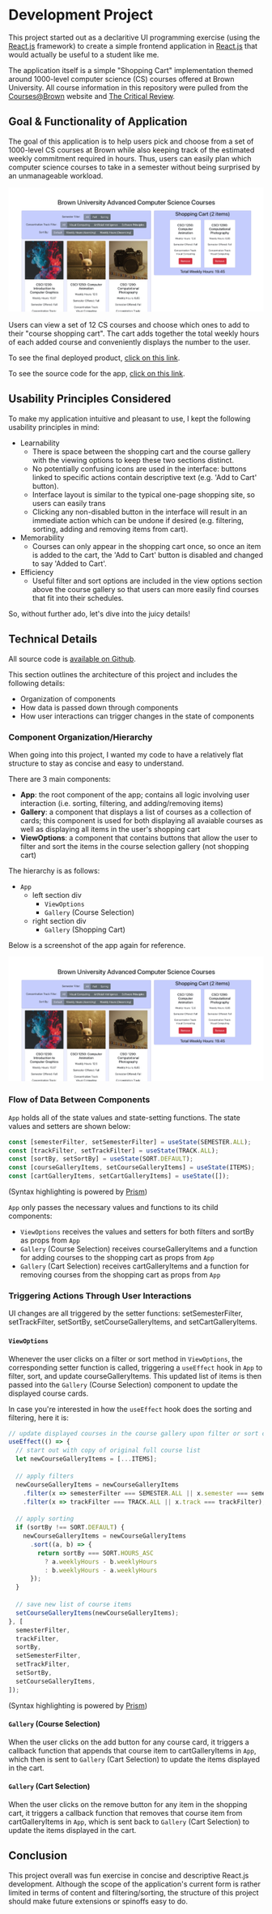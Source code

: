 # Development Project

This project started out as a declaritive UI programming exercise (using the [React.js](https://reactjs.org) framework) to create a simple frontend application in [React.js](https://reactjs.org) that would actually be useful to a student like me.

The application itself is a simple "Shopping Cart" implementation themed around 1000-level computer science (CS) courses offered at Brown University. All course information in this repository were pulled from the [Courses@Brown](https://cab.brown.edu) website and [The Critical Review](https://thecriticalreview.org/). 

## Goal & Functionality of Application

The goal of this application is to help users pick and choose from a set of 1000-level CS courses at Brown while also keeping track of the estimated weekly commitment required in hours. Thus, users can easily plan which computer science courses to take in a semester without being surprised by an unmanageable workload.

![Application screenshot](imgs/application.png)

Users can view a set of 12 CS courses and choose which ones to add to their "course shopping cart". The cart adds together the total weekly hours of each added course and conveniently displays the number to the user.

To see the final deployed product, [click on this link](https://pacific-sea-06829.herokuapp.com).

To see the source code for the app, [click on this link](https://github.com/CaoRuiming/cs1300-development-app).

## Usability Principles Considered

To make my application intuitive and pleasant to use, I kept the following usability principles in mind:
- Learnability
  - There is space between the shopping cart and the course gallery with the viewing options to keep these two sections distinct.
  - No potentially confusing icons are used in the interface: buttons linked to specific actions contain descriptive text  (e.g. 'Add to Cart' button).
  - Interface layout is similar to the typical one-page shopping site, so users can easily trans
  - Clicking any non-disabled button in the interface will result in an immediate action which can be undone if desired (e.g. filtering, sorting, adding and removing items from cart).
- Memorability
  - Courses can only appear in the shopping cart once, so once an item is added to the cart, the 'Add to Cart' button is disabled and changed to say 'Added to Cart'.
- Efficiency
  - Useful filter and sort options are included in the view options section above the course gallery so that users can more easily find courses that fit into their schedules.

So, without further ado, let's dive into the juicy details!

## Technical Details

All source code is [available on Github](https://github.com/CaoRuiming/cs1300-development-app).

This section outlines the architecture of this project and includes the following details:
- Organization of components
- How data is passed down through components
- How user interactions can trigger changes in the state of components

### Component Organization/Hierarchy

When going into this project, I wanted my code to have a relatively flat structure to stay as concise and easy to understand.

There are 3 main components:
- **App**: the root component of the app; contains all logic involving user interaction (i.e. sorting, filtering, and adding/removing items)
- **Gallery**: a component that displays a list of courses as a collection of cards; this component is used for both displaying all avaiable courses as well as displaying all items in the user's shopping cart
- **ViewOptions**: a component that contains buttons that allow the user to filter and sort the items in the course selection gallery (not shopping cart)

The hierarchy is as follows:
- `App`
  - left section div
    - `ViewOptions`
    - `Gallery` (Course Selection)
  - right section div
    - `Gallery` (Shopping Cart)

Below is a screenshot of the app again for reference.

![Application screenshot](imgs/application.png)

### Flow of Data Between Components

`App` holds all of the state values and state-setting functions. The state values and setters are shown below:

```js
const [semesterFilter, setSemesterFilter] = useState(SEMESTER.ALL);
const [trackFilter, setTrackFilter] = useState(TRACK.ALL);
const [sortBy, setSortBy] = useState(SORT.DEFAULT);
const [courseGalleryItems, setCourseGalleryItems] = useState(ITEMS);
const [cartGalleryItems, setCartGalleryItems] = useState([]);
```

(Syntax highlighting is powered by [Prism](https://prismjs.com/index.html))

`App` only passes the necessary values and functions to its child components:
- `ViewOptions` receives the values and setters for both filters and sortBy as props from `App`
- `Gallery` (Course Selection) receives courseGalleryItems and a function for adding courses to the shopping cart as props from `App`
- `Gallery` (Cart Selection) receives cartGalleryItems and a function for removing courses from the shopping cart as props from `App`

### Triggering Actions Through User Interactions

UI changes are all triggered by the setter functions: setSemesterFilter, setTrackFilter, setSortBy, setCourseGalleryItems, and setCartGalleryItems.

#### `ViewOptions`
Whenever the user clicks on a filter or sort method in `ViewOptions`, the corresponding setter function is called, triggering a `useEffect` hook in `App` to filter, sort, and update courseGalleryItems. This updated list of items is then passed into the `Gallery` (Course Selection) component to update the displayed course cards.

In case you're interested in how the `useEffect` hook does the sorting and filtering, here it is:
```js
// update displayed courses in the course gallery upon filter or sort change
useEffect(() => {
  // start out with copy of original full course list
  let newCourseGalleryItems = [...ITEMS];

  // apply filters
  newCourseGalleryItems = newCourseGalleryItems
    .filter(x => semesterFilter === SEMESTER.ALL || x.semester === semesterFilter)
    .filter(x => trackFilter === TRACK.ALL || x.track === trackFilter);

  // apply sorting
  if (sortBy !== SORT.DEFAULT) {
    newCourseGalleryItems = newCourseGalleryItems
      .sort((a, b) => {
        return sortBy === SORT.HOURS_ASC
          ? a.weeklyHours - b.weeklyHours
          : b.weeklyHours - a.weeklyHours
      });
  }

  // save new list of course items
  setCourseGalleryItems(newCourseGalleryItems);
}, [
  semesterFilter,
  trackFilter,
  sortBy,
  setSemesterFilter,
  setTrackFilter,
  setSortBy,
  setCourseGalleryItems,
]);
```

(Syntax highlighting is powered by [Prism](https://prismjs.com/index.html))

#### `Gallery` (Course Selection)
When the user clicks on the add button for any course card, it triggers a callback function that appends that course item to cartGalleryItems in `App`, which then is sent to `Gallery` (Cart Selection) to update the items displayed in the cart.

#### `Gallery` (Cart Selection)
When the user clicks on the remove button for any item in the shopping cart, it triggers a callback function that removes that course item from cartGalleryItems in `App`, which is sent back to `Gallery` (Cart Selection) to update the items displayed in the cart.

## Conclusion

This project overall was fun exercise in concise and descriptive React.js development. Although the scope of the application's current form is rather limited in terms of content and filtering/sorting, the structure of this project should make future extensions or spinoffs easy to do.